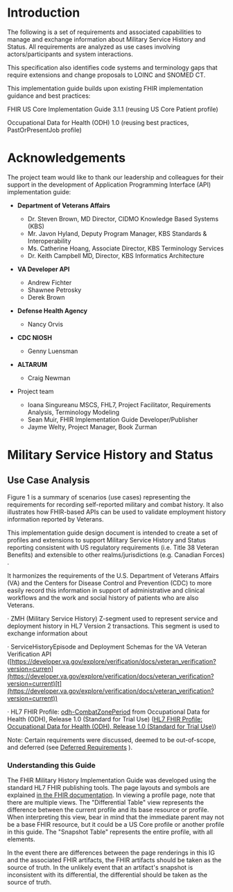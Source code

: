 # Introduction

The following is a set of requirements and associated capabilities
to manage and exchange information about Military Service History and Status.
All requirements are analyzed as use cases involving actors/participants and
system interactions.

This specification also identifies code systems and terminology
gaps that require extensions and change proposals to LOINC and SNOMED CT.

This implementation guide builds upon existing FHIR implementation
guidance and best practices:

FHIR US Core Implementation Guide 3.1.1 (reusing US Core Patient
profile)

Occupational Data for Health (ODH) 1.0 (reusing best practices, PastOrPresentJob
profile)

# Acknowledgements

The project team would like to thank our leadership and colleagues
for their support in the development of Application Programming Interface (API)
implementation guide:

* **Department of Veterans Affairs**
  * Dr. Steven Brown, MD Director, CIDMO Knowledge Based Systems (KBS)
  * Mr. Javon Hyland, Deputy Program Manager, KBS Standards & Interoperability
  * Ms. Catherine Hoang, Associate Director, KBS Terminology Services
  * Dr. Keith Campbell MD, Director, KBS Informatics Architecture

* **VA Developer API**
  * Andrew Fichter
  * Shawnee Petrosky
  * Derek Brown

* **Defense Health Agency**
  * Nancy Orvis

* **CDC NIOSH**
  * Genny Luensman

* **ALTARUM**
  * Craig Newman

* Project team
  * Ioana Singureanu MSCS, FHL7, Project Facilitator, Requirements Analysis, Terminology Modeling
  * Sean Muir, FHIR Implementation Guide Developer/Publisher
  * Jayme Welty, Project Manager, Book Zurman

# Military Service History and Status

## Use Case Analysis



Figure 1 is a summary of scenarios (use cases) representing the requirements for
recording self-reported military and combat history. It also illustrates how
FHIR-based APIs can be used to validate employment history information reported
by Veterans.

This implementation guide design document is intended to create a
set of profiles and extensions to support Military Service History and Status
reporting consistent with US regulatory requirements (i.e. Title 38 Veteran
Benefits) and extensible to other realms/jurisdictions (e.g. Canadian Forces) .

It harmonizes the requirements of the U.S. Department of Veterans
Affairs (VA) and the Centers for Disease Control and Prevention (CDC) to more
easily record this information in support of administrative and clinical
workflows and the work and social history of patients who are also Veterans.

· 
ZMH (Military Service History) Z-segment used to represent service and
deployment history in HL7 Version 2 transactions. This segment is used to
exchange information about

· 
ServiceHistoryEpisode and Deployment Schemas for
the VA Veteran Verification API ([https://developer.va.gov/explore/verification/docs/veteran_verification?version=curren](https://developer.va.gov/explore/verification/docs/veteran_verification?version=current)[t](https://developer.va.gov/explore/verification/docs/veteran_verification?version=current))

· 
HL7 FHIR Profile: [odh-CombatZonePeriod](http://hl7.org/fhir/us/odh/StructureDefinition-odh-CombatZonePeriod.html) from
Occupational Data for Health (ODH), Release 1.0 (Standard for Trial Use) ([HL7 FHIR Profile: Occupational Data for Health (ODH), Release 1.0 (Standard for Trial Use)](http://hl7.org/fhir/us/odh/))



Note: Certain requirements were discussed, deemed to be
out-of-scope, and deferred (see [Deferred Requirements](#BKM_CB4D4746_7B24_4E2C_AA4E_FA6CBF63E1F5) ).


### Understanding this Guide

The FHIR Military History Implementation Guide was developed using the standard HL7 FHIR publishing tools. The page layouts and symbols are explained [in the FHIR documentation](https://www.hl7.org/fhir/formats.html). In viewing a profile page, note that there are multiple views. The "Differential Table" view represents the difference between the current profile and its base resource or profile. When interpreting this view, bear in mind that the immediate parent may not be a base FHIR resource, but it could be a US Core profile or another profile in this guide. The "Snapshot Table" represents the entire profile, with all elements.

In the event there are differences between the page renderings in this IG and the associated FHIR artifacts, the FHIR artifacts should be taken as the source of truth. In the unlikely event that an artifact's snapshot is inconsistent with its differential, the differential should be taken as the source of truth.
